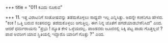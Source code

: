 +++
title = "011 ಕವಿದು ನೂಕುವ"

+++
11. ಇತ್ತ ವಿರಾಟನಿಗೆ ಸಂತೋಷವನ್ನು ತಡೆದುಕೊಳ್ಳಲು ಸಾಧ್ಯವೇ ಇಲ್ಲ ಎನ್ನಿಸಿತ್ತು. ಅದನ್ನೇ ಕಂಕನಿಗೂ ಹೇಳಿದ.   
"ಕಂಕ ! ಒತ್ತಿ ಬರುವ ಸಂತಸವನ್ನು ತಡೆದುಕೊಳ್ಳಲು ಆಗುತ್ತಿಲ್ಲ. ಈಗ ನಿನ್ನ ಜೊತೆಗೆ ಪಗಡೆಯಾಡಬೇಕೆನಿಸಿದೆ" ಎಂದ. ಆದರೆ ಧರ್ಮರಾಯನು "ಪ್ರಭು ! ದ್ಯೂತ ಕೇಳಿ ಒಳ್ಳೆಯದಲ್ಲ. ಪಾಂಡವರು ಜೂಜಿನಲ್ಲಿ ಸಿಕ್ಕಿ ಪಟ್ಟ ಪಾಡು ಗೊತ್ತಲ್ಲವೆ ? ಪಾಪ ಅವರೀಗ ಯಾವ ಸ್ಥಿತಿಯಲ್ಲಿ ಇದ್ದಾರೊ ಯಾರಿಗೆ ಗೊತ್ತು ?" ಎಂದ.